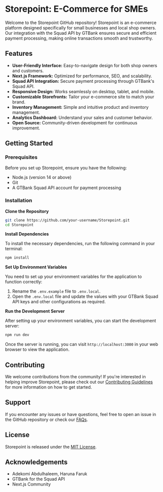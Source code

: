 # Storepoint: E-Commerce for SMEs

Welcome to the Storepoint GitHub repository! Storepoint is an  e-commerce platform designed specifically for small businesses and local shop owners.  Our integration with the Squad API by GTBank ensures secure and efficient payment processing, making online transactions smooth and trustworthy.

## Features

- **User-Friendly Interface:** Easy-to-navigate design for both shop owners and customers.
- **Next.js Framework:** Optimized for performance, SEO, and scalability.
- **Squad API Integration:** Secure payment processing through GTBank's Squad API.
- **Responsive Design:** Works seamlessly on desktop, tablet, and mobile.
- **Customizable Storefronts:** Tailor your e-commerce site to match your brand.
- **Inventory Management:** Simple and intuitive product and inventory management.
- **Analytics Dashboard:** Understand your sales and customer behavior.
- **Open Source:** Community-driven development for continuous improvement.

## Getting Started

### Prerequisites

Before you set up Storepoint, ensure you have the following:

- Node.js (version 14 or above)
- Git
- A GTBank Squad API account for payment processing

### Installation

**Clone the Repository**

   ```bash
   git clone https://github.com/your-username/Storepoint.git
   cd Storepoint
   ```

**Install Dependencies**

To install the necessary dependencies, run the following command in your terminal:

```bash
npm install
```

**Set Up Environment Variables**

You need to set up your environment variables for the application to function correctly:

1. Rename the `.env.example` file to `.env.local`.
2. Open the `.env.local` file and update the values with your GTBank Squad API keys and other configurations as required.

**Run the Development Server**

After setting up your environment variables, you can start the development server:

```bash
npm run dev
```

Once the server is running, you can visit `http://localhost:3000` in your web browser to view the application.

## Contributing

We welcome contributions from the community! If you're interested in helping improve Storepoint, please check out our [Contributing Guidelines](LINK_TO_CONTRIBUTING_GUIDELINES) for more information on how to get started.

## Support

If you encounter any issues or have questions, feel free to open an issue in the GitHub repository or check our [FAQs](LINK_TO_FAQ).

## License

Storepoint is released under the [MIT License](LICENSE).

## Acknowledgements

- Adekomi Abdulhaleem, Haruna Faruk
- GTBank for the Squad API
- Next.js Community



